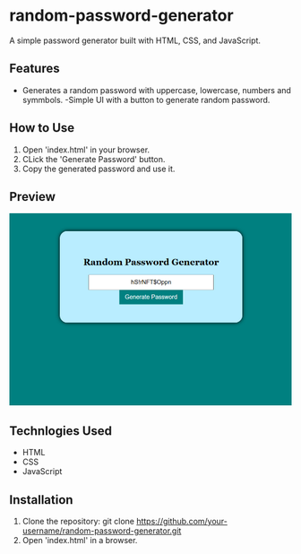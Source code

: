 # random-password-generator

A simple password generator built with HTML, CSS, and JavaScript.

## Features
- Generates a random password with uppercase, lowercase, numbers and symmbols.
-Simple UI with a button to generate random password.

## How to Use
1. Open 'index.html' in your browser.
2. CLick the 'Generate Password' button.
3. Copy the generated password and use it.

## Preview
![Preview of Project](image.png)

## Technlogies Used
- HTML
- CSS
- JavaScript

## Installation
1. Clone the repository:
git clone https://github.com/your-username/random-password-generator.git
2. Open 'index.html' in a browser.
